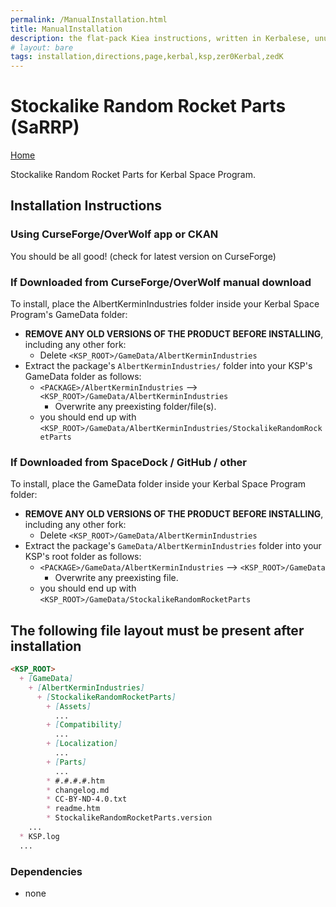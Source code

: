 ```yaml
---
permalink: /ManualInstallation.html
title: ManualInstallation
description: the flat-pack Kiea instructions, written in Kerbalese, unusally present
# layout: bare
tags: installation,directions,page,kerbal,ksp,zer0Kerbal,zedK
---
```


<!-- ManualInstallation.md v1.1.6.0
Stockalike Random Rocket Parts (SaRRP)
created: 01 Oct 2019
updated: 14 Apr 2022 -->

<!-- based upon work by Lisias -->

# Stockalike Random Rocket Parts (SaRRP)

[Home](./index)

Stockalike Random Rocket Parts for Kerbal Space Program.

## Installation Instructions

### Using CurseForge/OverWolf app or CKAN

You should be all good! (check for latest version on CurseForge)

### If Downloaded from CurseForge/OverWolf manual download

To install, place the AlbertKerminIndustries folder inside your Kerbal Space Program's GameData folder:

* **REMOVE ANY OLD VERSIONS OF THE PRODUCT BEFORE INSTALLING**, including any other fork:
  * Delete `<KSP_ROOT>/GameData/AlbertKerminIndustries`
* Extract the package's `AlbertKerminIndustries/` folder into your KSP's GameData folder as follows:
  * `<PACKAGE>/AlbertKerminIndustries` --> `<KSP_ROOT>/GameData/AlbertKerminIndustries`
    * Overwrite any preexisting folder/file(s).
  * you should end up with `<KSP_ROOT>/GameData/AlbertKerminIndustries/StockalikeRandomRocketParts`

### If Downloaded from SpaceDock / GitHub / other

To install, place the GameData folder inside your Kerbal Space Program folder:

* **REMOVE ANY OLD VERSIONS OF THE PRODUCT BEFORE INSTALLING**, including any other fork:
  * Delete `<KSP_ROOT>/GameData/AlbertKerminIndustries`
* Extract the package's `GameData/AlbertKerminIndustries` folder into your KSP's root folder as follows:
  * `<PACKAGE>/GameData/AlbertKerminIndustries` --> `<KSP_ROOT>/GameData`
    * Overwrite any preexisting file.
  * you should end up with `<KSP_ROOT>/GameData/StockalikeRandomRocketParts`

## The following file layout must be present after installation

```markdown
<KSP_ROOT>
  + [GameData]
    + [AlbertKerminIndustries]
      + [StockalikeRandomRocketParts]
        + [Assets]
          ...
        + [Compatibility]
          ...
        + [Localization]
          ...
        + [Parts]
          ...
        * #.#.#.#.htm
        * changelog.md
        * CC-BY-ND-4.0.txt
        * readme.htm
        * StockalikeRandomRocketParts.version
    ...
  * KSP.log
  ...
```

### Dependencies

* none
